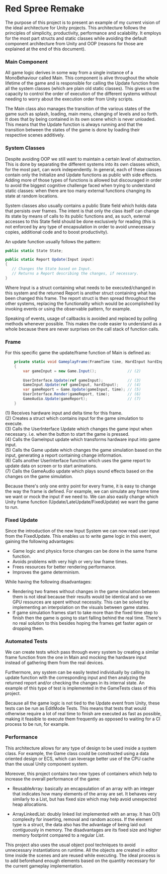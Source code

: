 # Red Spree Remake

The purpose of this project is to present an example of my current vision of the ideal architecture for Unity projects.  This architecture follows the principles of simplicity, productivity, performance and scalability. It employs for the most part structs and static classes while avoiding the default component architecture from Unity and OOP (reasons for those are explained at the end of this document).

### Main Component

All game logic derives in some way from a single instance of a MonoBehaviour called Main. This component is alive throughout the whole lifetime of the game and is responsible for calling the Update function from all the system classes (which are plain old static classes). This gives us the capacity to control the order of execution of the different systems without needing to worry about the execution order from Unity scripts.

The Main class also manages the transition of the various states of the game such as splash, loading, main menu, changing of levels and so forth. It does that by being contained in its own scene which is never unloaded. This means that the Update function is always running and that the transition between the states of the game is done by loading their respective scenes additively.

### System Classes

Despite avoiding OOP we still want to maintain a certain level of abstraction. This is done by separating the different systems into its own classes which, for the most part, can work independently. In general, each of these classes contain only the Initialize and Update functions as public with side effects. Adding more of those types of functions is allowed but discouraged in order to avoid the biggest cognitive challenge faced when trying to understand static classes: when there are too many external functions changing its state at random locations.

System classes also usually contains a public State field which holds data that persists over frames. The intent is that only the class itself can change its state by means of calls to its public functions and, as such, external accesses to this State field should be done exclusively for reading (this is not enforced by any type of encapsulation in order to avoid unnecessary copies, additional code and to boost productivity).

An update function usually follows the pattern:

```csharp
public static State State;

public static Report Update(Input input)
{
   // Changes the State based on Input.
   // Returns a Report describing the changes, if necessary.
}
```
Where Input is a struct containing what needs to be executed/changed in this system and the returned Report is another struct containing what has been changed this frame. The report struct is then spread throughout the other systems, replacing the functionality which would be accomplished by invoking events or using the observable pattern, for example.

Speaking of events, usage of callbacks is avoided and replaced by polling methods whenever possible. This makes the code easier to understand as a whole because there are never surprises on the call stack of function calls.

### Frame

For this specific game the update/frame function of Main is defined as:

```csharp
    private static void GameplayFrame(FrameTime time, HardInput hardInput) // (1)
    {
        var gameInput = new Game.Input();              // (2)
        
        UserInterface.Update(ref gameInput);           // (3)
        GameInput.Update(ref gameInput, hardInput);    // (4)
        var gameReport = Game.Update(gameInput, time); // (5)
        UserInterface.Render(gameReport, time);        // (6)
        GameAudio.Update(gameReport);                  // (7)
    }
```

(1) Receives hardware input and delta time for this frame.  
(2) Creates a struct which contains input for the game simulation to execute.  
(3) Calls the UserInterface Update which changes the game input when necessary. i.e. when the button to start the game is pressed.  
(4) Calls the GameInput update which transforms hardware input into game input.  
(5) Calls the Game update which changes the game simulation based on the input, generating a report containing change information.  
(6) Calls another UserInterface function which uses the game report to update data on screen or to start animations.  
(7) Calls the GameAudio update which plays sound effects based on the changes on the game simulation.

Because there's only one entry point for every frame, it is easy to change the way the frame is defined. For example, we can simulate any frame time we want or mock the input if we need to. We can also easily change which Unity frame function (Update/LateUpdate/FixedUpdate) we want the game to run.

### Fixed Update

Since the introduction of the new Input System we can now read user input from the FixedUpdate. This enables us to write game logic in this event, gaining the following advantages:

- Game logic and physics force changes can be done in the same frame function.
- Avoids problems with very high or very low frame times.
- Frees resources for better rendering performance.
- Improves the game determinism.

While having the following disadvantages:

- Rendering two frames without changes in the game simulation between them is not ideal because their results would be identical and so we GPU resources are spent without necessity. This can be solved by implementing an interpolation on the visuals between game states.
- If game simulation frames start to take more than the fixed time step to finish then the game is going to start falling behind the real time. There's no real solution to this besides hoping the frames get faster again or dropping them.

### Automated Tests

We can create tests which pass through every system by creating a similar frame function from the one in Main and mocking the hardware input instead of gathering them from the real devices.

Furthermore, any system can be easily tested individually by calling its update function with the corresponding input and then analyzing the returned report and/or checking the changes in its internal state. An example of this type of test is implemented in the GameTests class of this project.

Because all the game logic is not tied to the Update event from Unity, these tests can be run as EditMode Tests. This means that tests that would otherwise require a lot of real time to finish are executed as fast as possible, making it feasible to execute them frequently as opposed to waiting for a CI process to be run, for example.

### Performance

This architecture allows for any type of design to be used inside a system class. For example, the Game class could be constructed using a data oriented design or ECS, which can leverage better use of the CPU cache than the usual Unity component system.

Moreover, this project contains two new types of containers which help to increase the overall performance of the game:

- ReusableArray: basically an encapsulation of an array with an integer that indicates how many elements of the array are set. It behaves very similarly to a List, but has fixed size which may help avoid unexpected heap allocations.

- ArrayLinkedList: doubly linked list implemented with an array. It has O(1) complexity for inserting, removal and random access. If the element type is a struct, the data also has the advantage of being laid out contiguously in memory. The disadvantages are its fixed size and higher memory footprint compared to a regular List.

This project also uses the usual object pool techniques to avoid unnecessary instantiations on runtime. All the objects are created in editor time inside the scenes and are reused while executing. The ideal process is to add beforehand enough elements based on the quantity necessary for the current gameplay implementation.

<!-- 
More topics:
Physics
Rendering
Definitions
Design Decisions Reasoning
-->
















